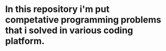 # In this repository i'm put competative programming problems that i solved in various coding platform.
